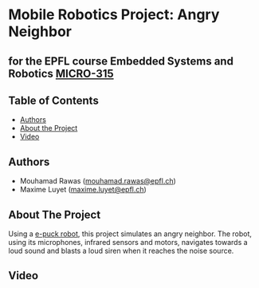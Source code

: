 # Mobile Robotics Project: Angry Neighbor
## for the EPFL course Embedded Systems and Robotics [MICRO-315](https://edu.epfl.ch/coursebook/en/embedded-systems-and-robotics-MICRO-315)
 
 
<!-- TABLE OF CONTENTS -->
## Table of Contents
 
* [Authors](#authors)
* [About the Project](#about-the-project)
* [Video](#video)

<!-- AUTHORS -->
## Authors
* Mouhamad Rawas (mouhamad.rawas@epfl.ch)
* Maxime Luyet (maxime.luyet@epfl.ch)
 
<!-- ABOUT THE PROJECT -->
## About The Project
Using a [e-puck robot](http://www.e-puck.org/), this project simulates an angry neighbor. The robot, using its microphones, infrared sensors and motors, navigates towards a loud sound and blasts a loud siren when it reaches the noise source.
 
<!-- VIDEO -->
## Video

